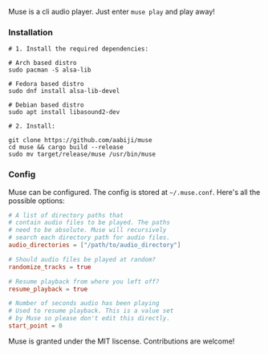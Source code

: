 Muse is a cli audio player. Just enter `muse play` and play away!

### Installation
```
# 1. Install the required dependencies:

# Arch based distro
sudo pacman -S alsa-lib

# Fedora based distro
sudo dnf install alsa-lib-devel

# Debian based distro
sudo apt install libasound2-dev

# 2. Install:

git clone https://github.com/aabiji/muse
cd muse && cargo build --release
sudo mv target/release/muse /usr/bin/muse
```

### Config
Muse can be configured. The config is stored
at `~/.muse.conf`. Here's all the possible options:
```toml
# A list of directory paths that
# contain audio files to be played. The paths
# need to be absolute. Muse will recursively
# search each directory path for audio files.
audio_directories = ["/path/to/audio_directory"]

# Should audio files be played at random?
randomize_tracks = true

# Resume playback from where you left off?
resume_playback = true

# Number of seconds audio has been playing
# Used to resume playback. This is a value set
# by Muse so please don't edit this directly.
start_point = 0
```

Muse is granted under the MIT liscense. Contributions are welcome!